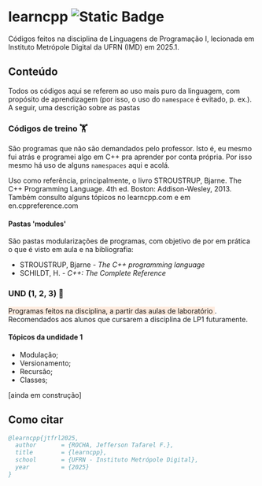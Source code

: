 # learncpp ![Static Badge](https://img.shields.io/badge/learning-black?style=plastic&logo=cplusplus&logoColor=blue&logoSize=auto&labelColor=black&color=004012)

Códigos feitos na disciplina de Linguagens de Programação I, lecionada em Instituto Metrópole Digital da UFRN (IMD) em 2025.1. 
## Conteúdo
Todos os códigos aqui se referem ao uso mais puro da linguagem, com propósito de aprendizagem (por isso, o uso do ```namespace``` é evitado, p. ex.). A seguir, uma descrição sobre as pastas

### Códigos de treino 🏋️
São programas que não são demandados pelo professor. <text style="background-color: rbga(100, 30, 76, 0.5);">Isto é, eu mesmo fui atrás e programei algo em C++ pra aprender por conta própria.</text> Por isso mesmo há uso de alguns ```namespaces``` aqui e acolá.

Uso como referência, principalmente, o livro STROUSTRUP, Bjarne. The C++ Programming Language. 4th ed. Boston: Addison-Wesley, 2013. Também consulto alguns tópicos no learncpp.com e em en.cppreference.com

#### Pastas 'modules'
São pastas modularizações de programas, com objetivo de por em prática o que é visto em aula e na bibliografia:

* STROUSTRUP, Bjarne - _The C++ programming language_
* SCHILDT, H. - _C++: The Complete Reference_

### UND (1, 2, 3) 🎯
<text style="background-color:rgba(255, 205, 176, 0.39);"> Programas feitos na disciplina, a partir das aulas de laboratório </text>. Recomendados aos alunos que cursarem a disciplina de LP1 futuramente.  

#### Tópicos da undidade 1
- Modulação;
- Versionamento;
- Recursão;
- Classes;

[ainda em construção]


## Como citar 
``` bibtex
@learncpp{jtfrl2025,
  author       = {ROCHA, Jefferson Tafarel F.},
  title        = {learncpp},
  school       = {UFRN - Instituto Metrópole Digital},
  year         = {2025}
}
```


